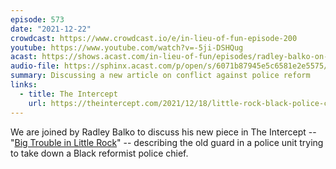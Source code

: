 ```yaml
---
episode: 573
date: "2021-12-22"
crowdcast: https://www.crowdcast.io/e/in-lieu-of-fun-episode-200
youtube: https://www.youtube.com/watch?v=-5ji-DSHQug
acast: https://shows.acast.com/in-lieu-of-fun/episodes/radley-balko-on-big-trouble-in-little-rock
audio-file: https://sphinx.acast.com/p/open/s/6071b87945e5c6581e2e5575/e/61c744d57f83060012617484/media.mp3
summary: Discussing a new article on conflict against police reform
links:
  - title: The Intercept
    url: https://theintercept.com/2021/12/18/little-rock-black-police-chief-keith-humphrey/
---
```

We are joined by Radley Balko to discuss his new piece in The Intercept -- "[Big Trouble in Little Rock][article]" -- describing the old guard in a police unit trying to take down a Black reformist police chief.

[article]: https://theintercept.com/2021/12/18/little-rock-black-police-chief-keith-humphrey/
